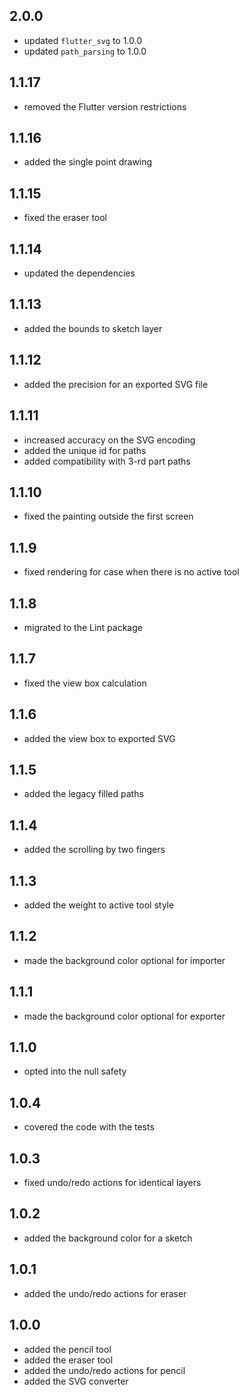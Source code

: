 ## 2.0.0

* updated `flutter_svg` to 1.0.0
* updated `path_parsing` to 1.0.0

## 1.1.17

* removed the Flutter version restrictions

## 1.1.16

* added the single point drawing

## 1.1.15

* fixed the eraser tool

## 1.1.14

* updated the dependencies

## 1.1.13

* added the bounds to sketch layer

## 1.1.12

* added the precision for an exported SVG file

## 1.1.11

* increased accuracy on the SVG encoding
* added the unique id for paths
* added compatibility with 3-rd part paths

## 1.1.10

* fixed the painting outside the first screen 

## 1.1.9

* fixed rendering for case when there is no active tool

## 1.1.8

* migrated to the Lint package

## 1.1.7

* fixed the view box calculation

## 1.1.6

* added the view box to exported SVG 

## 1.1.5

* added the legacy filled paths

## 1.1.4

* added the scrolling by two fingers

## 1.1.3

* added the weight to active tool style

## 1.1.2

* made the background color optional for importer

## 1.1.1

* made the background color optional for exporter

## 1.1.0

* opted into the null safety

## 1.0.4

* covered the code with the tests

## 1.0.3

* fixed undo/redo actions for identical layers

## 1.0.2

* added the background color for a sketch

## 1.0.1

* added the undo/redo actions for eraser

## 1.0.0

* added the pencil tool
* added the eraser tool
* added the undo/redo actions for pencil
* added the SVG converter
